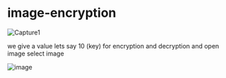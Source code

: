 # image-encryption
![Capture1](https://github.com/AMANKUMAR22MCA/image-encryption/assets/126316303/b6e26369-8cc4-4b8c-a364-fab7af101511)

we give a value lets say 10 (key) for encryption and decryption and open image select image 


![image](https://github.com/AMANKUMAR22MCA/image-encryption/assets/126316303/e1aae855-5adc-420e-ba3b-547d244c297b)
